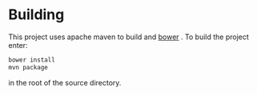 # Building

This project uses apache maven to build and [bower](https://bower.io/)
. To build the project enter:
```bash
bower install
mvn package
```

in the root of the source directory.
